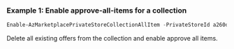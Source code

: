 ### Example 1: Enable approve-all-items for a collection
```powershell
Enable-AzMarketplacePrivateStoreCollectionAllItem -PrivateStoreId a260d38c-96cf-492d-a340-404d0c4b3ad6 -CollectionId fdb889a1-cf3e-49f0-95b8-2bb012fa0188
```

Delete all existing offers from the collection and enable approve all items.